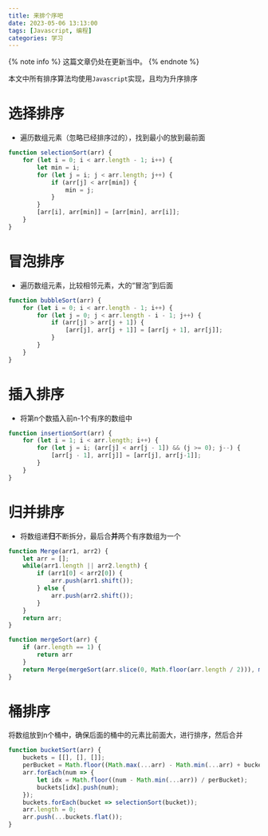 ```yaml
---
title: 来排个序吧
date: 2023-05-06 13:13:00
tags: [Javascript, 编程]
categories: 学习
---
```

{% note info %}
这篇文章仍处在更新当中。
{% endnote %}

本文中所有排序算法均使用<code>Javascript</code>实现，且均为升序排序

# 选择排序
- 遍历数组元素（忽略已经排序过的），找到最小的放到最前面
``` Javascript
function selectionSort(arr) {
    for (let i = 0; i < arr.length - 1; i++) {
        let min = i;
        for (let j = i; j < arr.length; j++) {
            if (arr[j] < arr[min]) {
                min = j;
            }
        }
        [arr[i], arr[min]] = [arr[min], arr[i]];
    }
}
```

# 冒泡排序
- 遍历数组元素，比较相邻元素，大的“冒泡”到后面
``` Javascript
function bubbleSort(arr) {
    for (let i = 0; i < arr.length - 1; i++) {
        for (let j = 0; j < arr.length - i - 1; j++) {
            if (arr[j] > arr[j + 1]) {
                [arr[j], arr[j + 1]] = [arr[j + 1], arr[j]];
            }
        }
    }
}
```
# 插入排序
- 将第n个数插入前n-1个有序的数组中
``` Javascript
function insertionSort(arr) {
    for (let i = 1; i < arr.length; i++) {
        for (let j = i; (arr[j] < arr[j - 1]) && (j >= 0); j--) {
            [arr[j - 1], arr[j]] = [arr[j], arr[j-1]];
        }
    }
}
```
# 归并排序
- 将数组递<strong>归</strong>不断拆分，最后合<strong>并</strong>两个有序数组为一个
``` Javascript
function Merge(arr1, arr2) {
    let arr = [];
    while(arr1.length || arr2.length) {
        if (arr1[0] < arr2[0]) {
            arr.push(arr1.shift());
        } else {
            arr.push(arr2.shift());
        }
    }
    return arr;
}

function mergeSort(arr) {
    if (arr.length == 1) {
        return arr
    }
    return Merge(mergeSort(arr.slice(0, Math.floor(arr.length / 2))), mergeSort(arr.slice(Math.floor(arr.length / 2), arr.length)));
}
```

# 桶排序
将数组放到n个桶中，确保后面的桶中的元素比前面大，进行排序，然后合并
``` Javascript
function bucketSort(arr) {
    buckets = [[], [], []];
    perBucket = Math.floor((Math.max(...arr) - Math.min(...arr) + buckets.length) / buckets.length);
    arr.forEach(num => {
        let idx = Math.floor((num - Math.min(...arr)) / perBucket);
        buckets[idx].push(num);
    });
    buckets.forEach(bucket => selectionSort(bucket));
    arr.length = 0;
    arr.push(...buckets.flat());
}
```

